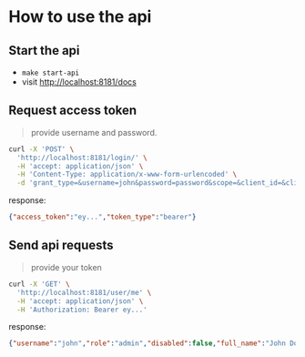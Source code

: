 # How to use the api

## Start the api

* `make start-api`
* visit <http://localhost:8181/docs>

## Request access token

> provide username and password.

```bash
curl -X 'POST' \
  'http://localhost:8181/login/' \
  -H 'accept: application/json' \
  -H 'Content-Type: application/x-www-form-urlencoded' \
  -d 'grant_type=&username=john&password=password&scope=&client_id=&client_secret='
```

response:

```json
{"access_token":"ey...","token_type":"bearer"}
```

## Send api requests

> provide your token

```bash
curl -X 'GET' \
  'http://localhost:8181/user/me' \
  -H 'accept: application/json' \
  -H 'Authorization: Bearer ey...'
```

response:

```json
{"username":"john","role":"admin","disabled":false,"full_name":"John Doe","profileimg":null}
```
